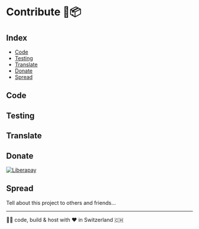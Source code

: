 # Contribute 🫶📦

## Index

* [Code](#code)
* [Testing](#testing)
* [Translate](#translate)
* [Donate](#donate)
* [Spread](#Spread)

## Code

## Testing

## Translate

## Donate

[![Liberapay](https://img.shields.io/liberapay/gives/KubikPixel.svg?logo=liberapay)](https://liberapay.com/KubikPixel)

## Spread

Tell about this project to others and friends...

---

👨‍💻 code, build & host with ❤️  in Switzerland 🇨🇭
